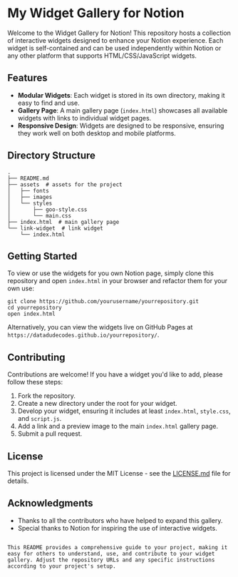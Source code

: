 # My Widget Gallery for Notion

Welcome to the Widget Gallery for Notion! This repository hosts a collection of interactive widgets designed to enhance your Notion experience. Each widget is self-contained and can be used independently within Notion or any other platform that supports HTML/CSS/JavaScript widgets.

## Features

- **Modular Widgets**: Each widget is stored in its own directory, making it easy to find and use.
- **Gallery Page**: A main gallery page (`index.html`) showcases all available widgets with links to individual widget pages.
- **Responsive Design**: Widgets are designed to be responsive, ensuring they work well on both desktop and mobile platforms.

## Directory Structure

```
.
├── README.md
├── assets  # assets for the project
│   ├── fonts
│   ├── images
│   └── styles
│       ├── goo-style.css
│       └── main.css
├── index.html  # main gallery page
└── link-widget  # link widget
    └── index.html
```

## Getting Started

To view or use the widgets for you own Notion page, simply clone this repository and open `index.html` in your browser and refactor them for your own use:

```
git clone https://github.com/yourusername/yourrepository.git
cd yourrepository
open index.html
```

Alternatively, you can view the widgets live on GitHub Pages at `https://datadudecodes.github.io/yourrepository/`.

## Contributing

Contributions are welcome! If you have a widget you'd like to add, please follow these steps:

1. Fork the repository.
2. Create a new directory under the root for your widget.
3. Develop your widget, ensuring it includes at least `index.html`, `style.css`, and `script.js`.
4. Add a link and a preview image to the main `index.html` gallery page.
5. Submit a pull request.

## License

This project is licensed under the MIT License - see the [LICENSE.md](LICENSE.md) file for details.

## Acknowledgments

- Thanks to all the contributors who have helped to expand this gallery.
- Special thanks to Notion for inspiring the use of interactive widgets.

```

This README provides a comprehensive guide to your project, making it easy for others to understand, use, and contribute to your widget gallery. Adjust the repository URLs and any specific instructions according to your project's setup.